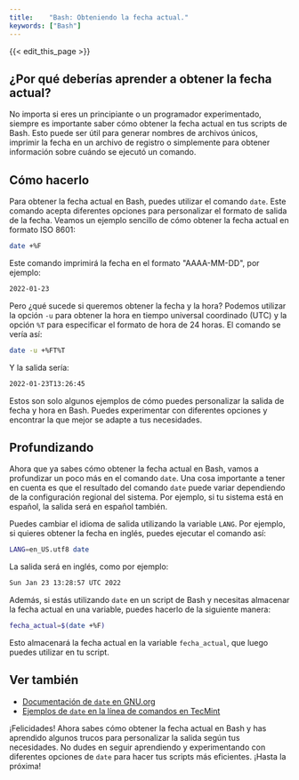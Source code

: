 ```yaml
---
title:    "Bash: Obteniendo la fecha actual."
keywords: ["Bash"]
---
```


{{< edit_this_page >}}

## ¿Por qué deberías aprender a obtener la fecha actual?

No importa si eres un principiante o un programador experimentado, siempre es importante saber cómo obtener la fecha actual en tus scripts de Bash. Esto puede ser útil para generar nombres de archivos únicos, imprimir la fecha en un archivo de registro o simplemente para obtener información sobre cuándo se ejecutó un comando.

## Cómo hacerlo

Para obtener la fecha actual en Bash, puedes utilizar el comando `date`. Este comando acepta diferentes opciones para personalizar el formato de salida de la fecha. Veamos un ejemplo sencillo de cómo obtener la fecha actual en formato ISO 8601:

```Bash
date +%F
```

Este comando imprimirá la fecha en el formato "AAAA-MM-DD", por ejemplo:

```Bash
2022-01-23
```

Pero ¿qué sucede si queremos obtener la fecha y la hora? Podemos utilizar la opción `-u` para obtener la hora en tiempo universal coordinado (UTC) y la opción `%T` para especificar el formato de hora de 24 horas. El comando se vería así:

```Bash
date -u +%FT%T
```

Y la salida sería:

```Bash
2022-01-23T13:26:45
```

Estos son solo algunos ejemplos de cómo puedes personalizar la salida de fecha y hora en Bash. Puedes experimentar con diferentes opciones y encontrar la que mejor se adapte a tus necesidades.

## Profundizando

Ahora que ya sabes cómo obtener la fecha actual en Bash, vamos a profundizar un poco más en el comando `date`. Una cosa importante a tener en cuenta es que el resultado del comando `date` puede variar dependiendo de la configuración regional del sistema. Por ejemplo, si tu sistema está en español, la salida será en español también.

Puedes cambiar el idioma de salida utilizando la variable `LANG`. Por ejemplo, si quieres obtener la fecha en inglés, puedes ejecutar el comando así:

```Bash
LANG=en_US.utf8 date
```

La salida será en inglés, como por ejemplo:

```Bash
Sun Jan 23 13:28:57 UTC 2022
```

Además, si estás utilizando `date` en un script de Bash y necesitas almacenar la fecha actual en una variable, puedes hacerlo de la siguiente manera:

```Bash
fecha_actual=$(date +%F)
```

Esto almacenará la fecha actual en la variable `fecha_actual`, que luego puedes utilizar en tu script.

## Ver también

- [Documentación de `date` en GNU.org](https://www.gnu.org/software/coreutils/manual/html_node/date-invocation.html)
- [Ejemplos de `date` en la línea de comandos en TecMint](https://www.tecmint.com/linux-date-command-examples/)

¡Felicidades! Ahora sabes cómo obtener la fecha actual en Bash y has aprendido algunos trucos para personalizar la salida según tus necesidades. No dudes en seguir aprendiendo y experimentando con diferentes opciones de `date` para hacer tus scripts más eficientes. ¡Hasta la próxima!